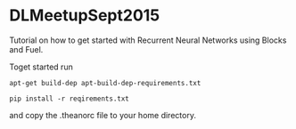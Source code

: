 # DLMeetupSept2015
Tutorial on how to get started with Recurrent Neural Networks using Blocks and Fuel.

Toget started run
```
apt-get build-dep apt-build-dep-requirements.txt
```
```
pip install -r reqirements.txt
```
and copy the .theanorc file to your home directory.

